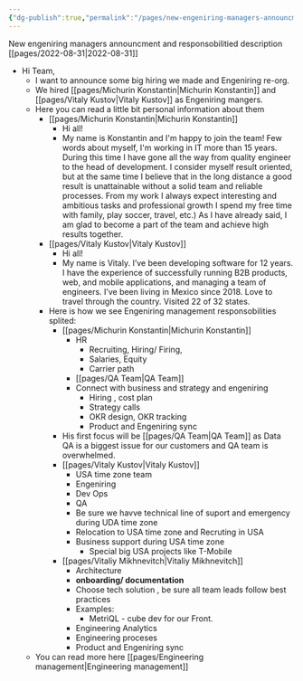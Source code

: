 ```yaml
---
{"dg-publish":true,"permalink":"/pages/new-engeniring-managers-announcment-and-responsobilitied-description-2022-08-31/","tags":"gardenEntry","dgHomeLink":true,"dgPassFrontmatter":false}
---
```



New engeniring managers announcment and responsobilitied description [[pages/2022-08-31|2022-08-31]]
- Hi Team, 
	 - I want to announce some big hiring we made and Engeniring re-org. 
	 - We hired [[pages/Michurin Konstantin|Michurin Konstantin]] and [[pages/Vitaly Kustov|Vitaly Kustov]] as Engeniring mangers. 
	 - Here you can read a little bit personal information about them
		-  [[pages/Michurin Konstantin|Michurin Konstantin]] 
			- Hi all!
			- My name is Konstantin and I'm happy to join the team! Few words about myself, I'm working in IT more than 15 years. During this time I have gone all the way from quality engineer to the head of development. I consider myself result oriented, but at the same time I believe that in the long distance a good result is unattainable without a solid team and reliable processes. From my work I always expect interesting and ambitious tasks and professional growth I spend my free time with family, play soccer, travel, etc.) As I have already said, I am glad to become a part of the team and achieve high results together.
		- [[pages/Vitaly Kustov|Vitaly Kustov]] 
			- Hi all! 
			- My name is Vitaly. I’ve been developing software for 12 years. I have the experience of successfully running B2B products, web, and mobile applications, and managing a team of engineers. I’ve been living in Mexico since 2018. Love to travel through the country. Visited 22 of 32 states.
		- Here is how we see Engeniring management responsobilities splited: 
			- [[pages/Michurin Konstantin|Michurin Konstantin]]
				- HR 
					- Recruiting, Hiring/ Firing,
					- Salaries, Equity
					- Carrier path
				- [[pages/QA Team|QA Team]] 
				- Connect with business and strategy and engeniring 
					- Hiring , cost plan
					- Strategy calls
					- OKR design, OKR tracking
					- Product and Engeniring  sync 
			- His first focus will be [[pages/QA Team|QA Team]] as Data QA is a biggest issue for our customers and QA team is overwhelmed. 
			-  [[pages/Vitaly Kustov|Vitaly Kustov]] 
				- USA time zone team 
				- Engeniring 
				- Dev Ops 
				- QA
				- Be sure we havve technical line of suport and emergency during UDA time zone
				- Relocation to USA time zone and Recruting in USA
				- Business support during USA time zone 
					- Special big USA projects like T-Mobile 
			-  [[pages/Vitaliy Mikhnevitch|Vitaliy Mikhnevitch]]   
				- Architecture
				- **onboarding/ documentation**
				- Choose tech solution , be sure all team leads follow best practices
				- Examples:
					- MetriQL - cube dev for our Front.
				- Engineering Analytics
				- Engineering proceses
				- Product and Engeniring  sync 
	- You can read more here [[pages/Engineering management|Engineering management]]
